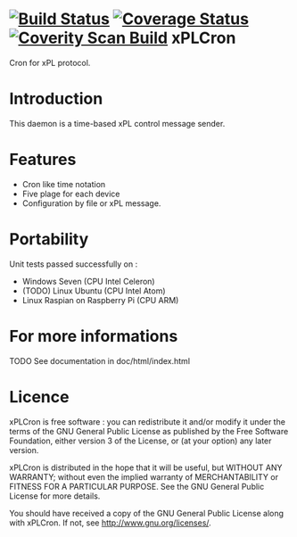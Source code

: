 [![Build Status](https://travis-ci.org/FragJage/xPLCron.svg?branch=master)](https://travis-ci.org/FragJage/xPLCron)
[![Coverage Status](https://coveralls.io/repos/github/FragJage/xPLCron/badge.svg?branch=master)](https://coveralls.io/github/FragJage/xPLCron?branch=master)
[![Coverity Scan Build](https://scan.coverity.com/projects/9372z/badge.svg)](https://scan.coverity.com/projects/9372z)
xPLCron
===========
Cron for xPL protocol. 

Introduction
============
This daemon is a time-based xPL control message sender.  

Features
========
 - Cron like time notation 
 - Five plage for each device
 - Configuration by file or xPL message.  
 
Portability
===========
Unit tests passed successfully on :
 - Windows Seven (CPU Intel Celeron)
 - (TODO) Linux Ubuntu (CPU Intel Atom)
 - Linux Raspian on Raspberry Pi (CPU ARM)

For more informations
=====================
TODO See documentation in doc/html/index.html

Licence
=======
xPLCron is free software : you can redistribute it and/or modify it under the terms of the GNU General Public License as published by the Free Software Foundation, either version 3 of the License, or (at your option) any later version.

xPLCron is distributed in the hope that it will be useful, but WITHOUT ANY WARRANTY; without even the implied warranty of MERCHANTABILITY or FITNESS FOR A PARTICULAR PURPOSE. See the GNU General Public License for more details.

You should have received a copy of the GNU General Public License along with xPLCron. If not, see http://www.gnu.org/licenses/.
